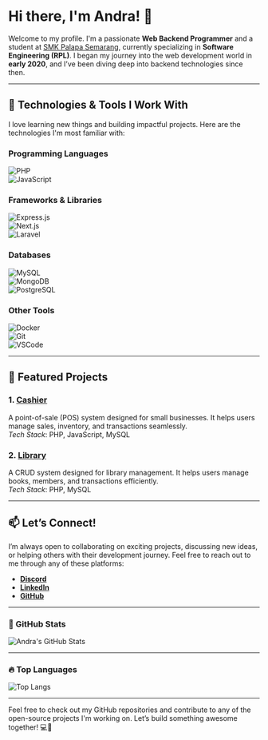 # Hi there, I'm Andra! 👋

Welcome to my profile. I'm a passionate **Web Backend Programmer** and a student at [SMK Palapa Semarang](https://smkpalapasemarang.sch.id), currently specializing in **Software Engineering (RPL)**. I began my journey into the web development world in **early 2020**, and I’ve been diving deep into backend technologies since then.

---

## 🔧 Technologies & Tools I Work With

I love learning new things and building impactful projects. Here are the technologies I'm most familiar with:

### **Programming Languages**
![PHP](https://img.shields.io/badge/PHP-777BB4?style=flat&logo=php&logoColor=white)  
![JavaScript](https://img.shields.io/badge/JavaScript-F7DF1E?style=flat&logo=javascript&logoColor=black)

### **Frameworks & Libraries**
![Express.js](https://img.shields.io/badge/Express.js-000000?style=flat&logo=express&logoColor=white)  
![Next.js](https://img.shields.io/badge/Next.js-000000?style=flat&logo=next.js&logoColor=white)  
![Laravel](https://img.shields.io/badge/Laravel-EA4C89?style=flat&logo=laravel&logoColor=white)

### **Databases**
![MySQL](https://img.shields.io/badge/MySQL-4479A1?style=flat&logo=mysql&logoColor=white)  
![MongoDB](https://img.shields.io/badge/MongoDB-47A248?style=flat&logo=mongodb&logoColor=white)  
![PostgreSQL](https://img.shields.io/badge/PostgreSQL-336791?style=flat&logo=postgresql&logoColor=white)

### **Other Tools**
![Docker](https://img.shields.io/badge/Docker-2496ED?style=flat&logo=docker&logoColor=white)  
![Git](https://img.shields.io/badge/Git-F05032?style=flat&logo=git&logoColor=white)  
![VSCode](https://img.shields.io/badge/VSCode-007ACC?style=flat&logo=visualstudiocode&logoColor=white)

---

## 🌟 Featured Projects

### 1. **[Cashier](https://github.com/AndraZero121/kasir)**
A point-of-sale (POS) system designed for small businesses. It helps users manage sales, inventory, and transactions seamlessly.  
*Tech Stack*: PHP, JavaScript, MySQL

### 2. **[Library](https://github.com/AndraZero121/perpustakaan)**
A CRUD system designed for library management. It helps users manage books, members, and transactions efficiently.  
*Tech Stack*: PHP, MySQL

---

## 📫 Let’s Connect!

I’m always open to collaborating on exciting projects, discussing new ideas, or helping others with their development journey. Feel free to reach out to me through any of these platforms:

- **[Discord](https://discord.com/AndraZero121)**
- **[LinkedIn](https://www.linkedin.com/in/andra-anursa-764b92317/)**
- **[GitHub](https://github.com/AndraZero121)**

---

### 🚀 GitHub Stats

![Andra's GitHub Stats](https://github-readme-stats.vercel.app/api?username=AndraZero121&count_private=true&show_icons=true&hide_title=true&hide=prs&theme=github_dark)

---

### 🔥 Top Languages

![Top Langs](https://github-readme-stats.vercel.app/api/top-langs/?username=AndraZero121&theme=github_dark&layout=compact&langs_count=8)

---

Feel free to check out my GitHub repositories and contribute to any of the open-source projects I'm working on. Let’s build something awesome together! 💻🚀
